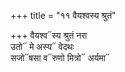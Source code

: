 +++
title = "११ वैयश्वस्य श्रुतं"

+++
वैयश्व᳓स्य श्रुतं नरा  
उतो᳓ मे अस्य᳓ वेदथः  
सजो᳓षसा व᳓रुणो मित्रो᳓ अर्यमा᳓